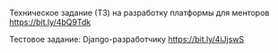 Техническое задание (ТЗ) на разработку платформы для менторов
https://bit.ly/4bQ9Tdk


Тестовое задание: Django-разработчику
https://bit.ly/4iJjswS